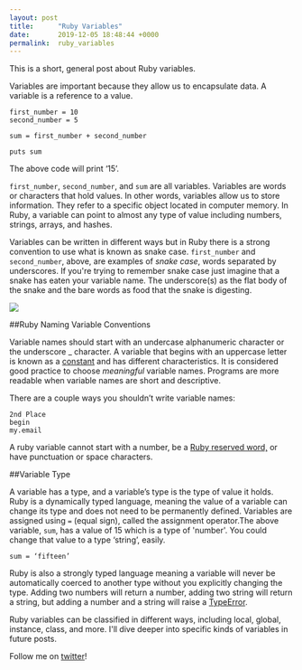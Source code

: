 ```yaml
---
layout: post
title:      "Ruby Variables"
date:       2019-12-05 18:48:44 +0000
permalink:  ruby_variables
---
```




This is a short, general post about Ruby variables.

Variables are important because they allow us to encapsulate data. A variable is a reference to a value. 

```
first_number = 10
second_number = 5 

sum = first_number + second_number

puts sum 
```


The above code will print ‘15’.

```first_number```, ```second_number```, and ```sum``` are all variables. Variables are words or characters that hold values. In other words, variables allow us to store information. They refer to a specific object located in computer memory. In Ruby, a variable can point to almost any type of value including numbers, strings, arrays, and hashes.

Variables can be written in different ways but in Ruby there is a strong convention to use what is known as snake case. ```first_number``` and ```second_number```, above, are examples of *snake case*, words separated by underscores. If you're trying to remember snake case just imagine that a snake has eaten your variable name. The underscore(s) as the flat body of the snake and the bare words as food that the snake is digesting.

![](https://66.media.tumblr.com/1c664f3cb13395b5ea20e6c550da8c55/tumblr_neooslzYnY1tyhayao1_500.gif)

##Ruby Naming Variable Conventions

Variable names should start with an undercase alphanumeric character or the underscore _ character. A variable that begins with an uppercase letter is known as a [constant](https://www.rubyguides.com/2017/07/ruby-constants/) and has different characteristics. It is considered good practice to choose *meaningful* variable names. Programs are more readable when variable names are short and descriptive.

There are a couple ways you shouldn’t write variable names: 

```
2nd Place 
begin
my.email
```

A ruby variable cannot start with a number, be a [Ruby reserved word,](https://ruby-doc.org/docs/ruby-doc-bundle/Manual/man-1.4/syntax.html#resword) or have punctuation or space characters.

##Variable Type

A variable has a type, and a variable’s type is the type of value it holds. Ruby is a dynamically typed language, meaning the value of a variable can change its type and does not need to be permanently defined. Variables are assigned using ```=``` (equal sign), called the assignment operator.The above variable, ```sum```, has a value of 15 which is a type of 'number'. You could change that value to a type ‘string’, easily.

```
sum = ‘fifteen’
```

Ruby is also a strongly typed language meaning a variable will never be automatically coerced to another type without you explicitly changing the type. Adding two numbers will return a number, adding two string will return a string, but adding a number and a string will raise a [TypeError](https://ruby-doc.org/core-2.2.0/TypeError.html).


Ruby variables can be classified in different ways, including local, global, instance, class, and more. I'll dive deeper into specific kinds of variables in future posts.

Follow me on [twitter](http://twitter.com/drkjc_)!


